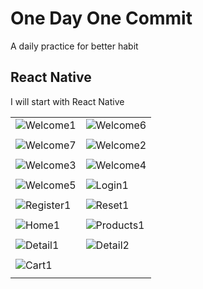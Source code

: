 # One Day One Commit

A daily practice for better habit

## React Native

I will start with React Native

|  |  |
| ----------- | ----------- |
| ![Welcome1](/react-native/assets/screenshots/welcome1.png) | ![Welcome6](/react-native/assets/screenshots/welcome6.png) |
|  |  |
| ![Welcome7](/react-native/assets/screenshots/welcome7.png) | ![Welcome2](/react-native/assets/screenshots/welcome2.png) |
|  |  |
| ![Welcome3](/react-native/assets/screenshots/welcome3.png) | ![Welcome4](/react-native/assets/screenshots/welcome4.png) |
|  |  |
| ![Welcome5](/react-native/assets/screenshots/welcome5.png) | ![Login1](/react-native/assets/screenshots/login1.png) |
|  |  |
| ![Register1](/react-native/assets/screenshots/register1.png) | ![Reset1](/react-native/assets/screenshots/reset1.png) |
|  |  |
| ![Home1](/react-native/assets/screenshots/home1.png) | ![Products1](/react-native/assets/screenshots/products1.png) |
|  |  |
| ![Detail1](/react-native/assets/screenshots/detail1.png) | ![Detail2](/react-native/assets/screenshots/detail2.png) |
|  |  |
| ![Cart1](/react-native/assets/screenshots/cart1.png) |  |
|  |  |



